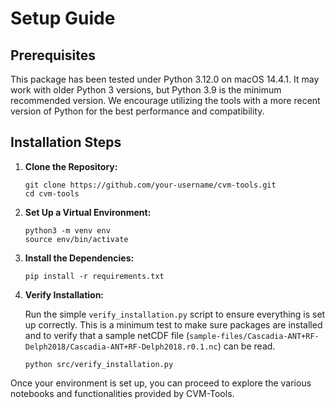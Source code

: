 # Setup Guide

## Prerequisites

This package has been tested under Python 3.12.0 on macOS 14.4.1. It may work with older Python 3 versions, but Python 3.9 is the minimum recommended version. We encourage utilizing the tools with a more recent version of Python for the best performance and compatibility.

## Installation Steps

1. **Clone the Repository:**

   ```
   git clone https://github.com/your-username/cvm-tools.git
   cd cvm-tools
   ```

2. **Set Up a Virtual Environment:**

   ```
   python3 -m venv env
   source env/bin/activate 
   ```

3. **Install the Dependencies:**

   ```
   pip install -r requirements.txt
   ```

4. **Verify Installation:**

   Run the simple `verify_installation.py` script to ensure everything is set up correctly. This is a minimum test to make sure packages are installed and to verify that a sample netCDF file (`sample-files/Cascadia-ANT+RF-Delph2018/Cascadia-ANT+RF-Delph2018.r0.1.nc`) can be read.

   ```
   python src/verify_installation.py
   ```

Once your environment is set up, you can proceed to explore the various notebooks and functionalities provided by CVM-Tools.

